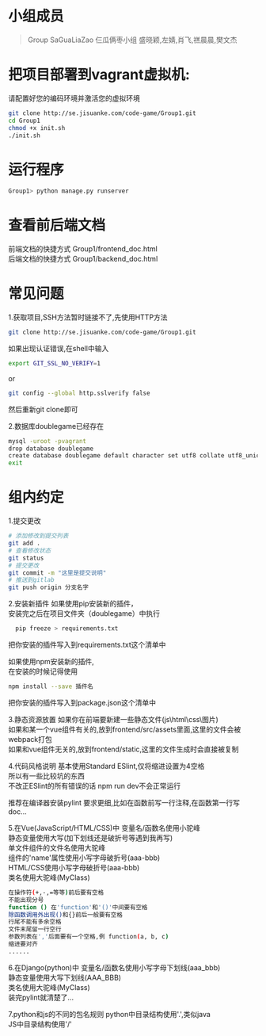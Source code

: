 # 小组成员

> Group SaGuaLiaZao 仨瓜俩枣小组
> 盛晓颖,左婧,肖飞,禚晨晨,樊文杰

# 把项目部署到vagrant虚拟机:
请配置好您的编码环境并激活您的虚拟环境
``` bash
git clone http://se.jisuanke.com/code-game/Group1.git
cd Group1
chmod +x init.sh
./init.sh
```

# 运行程序
``` bash
Group1> python manage.py runserver
```

# 查看前后端文档
前端文档的快捷方式  Group1/frontend_doc.html  
后端文档的快捷方式  Group1/backend_doc.html

# 常见问题
1.获取项目,SSH方法暂时链接不了,先使用HTTP方法
``` bash
git clone http://se.jisuanke.com/code-game/Group1.git
```
如果出现认证错误,在shell中输入
``` bash
export GIT_SSL_NO_VERIFY=1
```
or
``` bash
git config --global http.sslverify false
```
然后重新git clone即可

2.数据库doublegame已经存在
``` bash
mysql -uroot -pvagrant
drop database doublegame
create database doublegame default character set utf8 collate utf8_unicode_ci;
exit
```

# 组内约定
1.提交更改
``` bash
# 添加修改到提交列表
git add .
# 查看修改状态
git status
# 提交更改
git commit -m "这里是提交说明"
# 推送到gitlab
git push origin 分支名字
```

2.安装新插件
如果使用pip安装新的插件，  
安装完之后在项目文件夹（doublegame）中执行  
``` bash
  pip freeze > requirements.txt  
```
把你安装的插件写入到requirements.txt这个清单中  

如果使用npm安装新的插件,  
在安装的时候记得使用  
``` bash
npm install --save 插件名  
```
把你安装的插件写入到package.json这个清单中


3.静态资源放置
如果你在前端要新建一些静态文件(js\html\css\图片)  
如果和某一个vue组件有关的,放到frontend/src/assets里面,这里的文件会被webpack打包  
如果和vue组件无关的,放到frontend/static,这里的文件生成时会直接被复制


4.代码风格说明
基本使用Standard ESlint,仅将缩进设置为4空格  
所以有一些比较坑的东西  
不改正ESlint的所有错误的话 npm run dev不会正常运行

推荐在编译器安装pylint
要求更细,比如在函数前写一行注释,在函数第一行写doc...

5.在Vue(JavaScript/HTML/CSS)中
变量名/函数名使用小驼峰  
静态变量使用大写(加下划线还是破折号等遇到我再写)  
单文件组件的文件名使用大驼峰  
组件的'name'属性使用小写字母破折号(aaa-bbb)  
HTML/CSS使用小写字母破折号(aaa-bbb)  
类名使用大驼峰(MyClass)

``` bash
在操作符(+,-,=等等)前后要有空格
不能出现分号
function () 在'function'和'()'中间要有空格
除函数调用外出现()和{}前后一般要有空格
行尾不能有多余空格
文件末尾留一行空行
参数列表在','后面要有一个空格,例 function(a, b, c)
缩进要对齐
......
```


6.在Django(python)中
变量名/函数名使用小写字母下划线(aaa_bbb)  
静态变量使用大写下划线(AAA_BBB)  
类名使用大驼峰(MyClass)  
装完pylint就清楚了...

7.python和js的不同的包名规则
python中目录结构使用'.',类似java  
JS中目录结构使用'/'  
